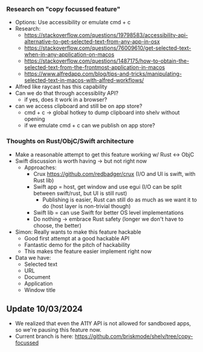 ### Research on "copy focussed feature"
- Options: Use accessibility or emulate cmd + c
- Research:
  * https://stackoverflow.com/questions/19798583/accessibility-api-alternative-to-get-selected-text-from-any-app-in-osx
  * https://stackoverflow.com/questions/76009610/get-selected-text-when-in-any-application-on-macos
  * https://stackoverflow.com/questions/1487175/how-to-obtain-the-selected-text-from-the-frontmost-application-in-macos
  * https://www.alfredapp.com/blog/tips-and-tricks/manipulating-selected-text-in-macos-with-alfred-workflows/
- Alfred like raycast has this capability
- Can we do that through accessiblity API?
  * if yes, does it work in a browser?
- can we access clipboard and still be on app store?
  * cmd + c -> global hotkey to dump clipboard into shelv without opening
  * if we emulate cmd + c can we publish on app store?

### Thoughts on Rust/ObjC/Swift architecture
- Make a reasonable attempt to get this feature working w/ Rust <-> ObjC
- Swift discussion is worth having -> but not right now 
	* Approaches:
		* Crux https://github.com/redbadger/crux (I/O and UI is swift, with Rust lib)
		* Swift app = host, get window and use egui (I/O can be split between swift/rust, but UI is still rust)
			* Publishing is easier, Rust can still do as much as we want it to do (host layer is non-trivial though)
		* Swift lib = can use Swift for better OS level implementations
		* Do nothing -> embrace Rust safety (longer we don't have to choose, the better)
- Simon: Really wants to make this feature hackable
	* Good first attempt at a good hackable API
	* Fantastic demo for the pitch of hackability
	* This makes the feature easier implement right now
- Data we have:
	* Selected text
	* URL
	* Document
	* Application
	* Window title

## Update 10/03/2024
- We realized that even the A11Y API is not allowed for sandboxed apps, so we're pausing this feature now.
- Current branch is here: https://github.com/briskmode/shelv/tree/copy-focussed
